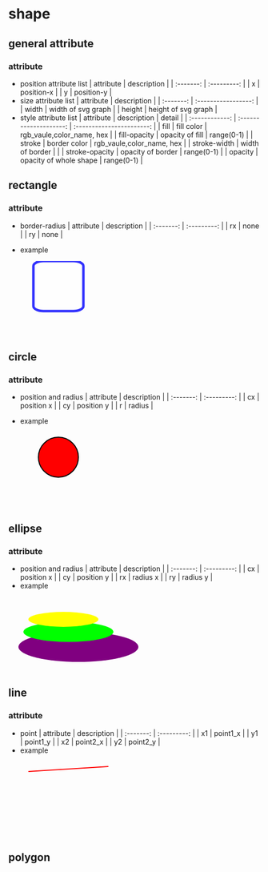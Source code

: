 <link rel=stylesheet href=style.css>

<h1> shape </h1>

<h2> general attribute </h2>
<h3> attribute </h3>

- position attribute list
    | attribute | description |
    | :-------: | :---------: |
    |     x     | position-x  |
    |     y     | position-y  |
- size attribute list
    | attribute |     description     |
    | :-------: | :-----------------: |
    |   width   | width of svg graph  |
    |  height   | height of svg graph |
- style attribute list
    |   attribute    |      description       |          detail           |
    | :------------: | :--------------------: | :-----------------------: |
    |      fill      |       fill color       | rgb_vaule,color_name, hex |
    |  fill-opacity  |    opacity of fill     |        range(0-1)         |
    |     stroke     |      border color      | rgb_vaule,color_name, hex |
    |  stroke-width  |    width of border     |                           |
    | stroke-opacity |   opacity of border    |        range(0-1)         |
    |    opacity     | opacity of whole shape |        range(0-1)         |

<h2> rectangle </h2>
<h3> attribute </h3>

- border-radius
    | attribute | description |
    | :-------: | :---------: |
    |    rx     |    none     |
    |    ry     |    none     |

- example

<svg xmlns="http://www.w3.org/2000/svg" version="1.1">
  <rect x="50" y="0" rx='20' ry="10" width="100" height="100"
  style="fill:white;stroke:blue;stroke-width:5;opacity:0.8"/>
</svg>

<h2> circle </h2>
<h3> attribute </h3>

- position and radius
    | attribute | description |
    | :-------: | :---------: |
    |    cx     | position x  |
    |    cy     | position y  |
    |     r     |   radius    |

- example

<svg>
  <circle cx="100" cy="50" r="40" stroke="black"
  stroke-width="2" fill="red"/>
</svg>

<h2> ellipse </h2>
<h3> attribute </h3>

- position and radius
    | attribute | description |
    | :-------: | :---------: |
    |    cx     | position x  |
    |    cy     | position y  |
    |    rx     |  radius x   |
    |    ry     |  radius y   |
- example

<svg xmlns="http://www.w3.org/2000/svg" version="1.1">
  <ellipse cx="140" cy="100" rx="120" ry="30" style="fill:purple"/>
  <ellipse cx="120" cy="70" rx="90" ry="20" style="fill:lime"/>
  <ellipse cx="110" cy="45" rx="70" ry="15" style="fill:yellow"/>
</svg>

<h2> line </h2>
<h3> attribute </h3>

- point
    | attribute | description |
    | :-------: | :---------: |
    |    x1     |  point1_x   |
    |    y1     |  point1_y   |
    |    x2     |  point2_x   |
    |    y2     |  point2_y   |
- example

<svg >
  <line x1="40" y1="20" x2="200" y2="10"
  style="stroke:rgb(255,0,0);stroke-width:2"/>
</svg>

<h2> polygon </h2>
